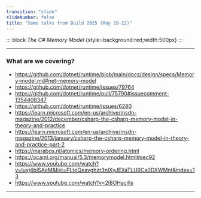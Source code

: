 ```yaml
---
transition: "slide"
slideNumber: false
title: "Some talks from Build 2025 (May 19-22)"
---
```


::: block
*The C# Memory Model* {style=background:red;width:500px}
:::

---

### What are we covering?

- https://github.com/dotnet/runtime/blob/main/docs/design/specs/Memory-model.md#net-memory-model
- https://github.com/dotnet/runtime/issues/79764
- https://github.com/dotnet/runtime/pull/75790#issuecomment-1354408347
- https://github.com/dotnet/runtime/issues/6280
- https://learn.microsoft.com/en-us/archive/msdn-magazine/2012/december/csharp-the-csharp-memory-model-in-theory-and-practice
- https://learn.microsoft.com/en-us/archive/msdn-magazine/2013/january/csharp-the-csharp-memory-model-in-theory-and-practice-part-2
- https://marabos.nl/atomics/memory-ordering.html
- https://ocaml.org/manual/5.3/memorymodel.html#sec92
- https://www.youtube.com/watch?v=luyj4biSAeM&list=PLtoQeavghzr3nlXyJEXaTLU9Ca0DXWMnt&index=13
- https://www.youtube.com/watch?v=2I8OHacills

---
